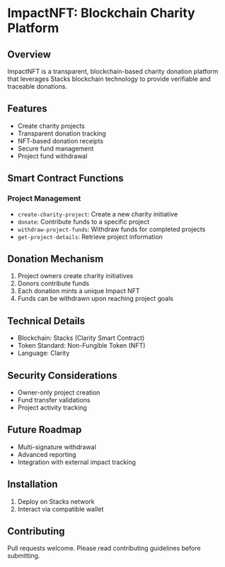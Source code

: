 # ImpactNFT: Blockchain Charity Platform

## Overview
ImpactNFT is a transparent, blockchain-based charity donation platform that leverages Stacks blockchain technology to provide verifiable and traceable donations.

## Features
- Create charity projects
- Transparent donation tracking
- NFT-based donation receipts
- Secure fund management
- Project fund withdrawal

## Smart Contract Functions

### Project Management
- `create-charity-project`: Create a new charity initiative
- `donate`: Contribute funds to a specific project
- `withdraw-project-funds`: Withdraw funds for completed projects
- `get-project-details`: Retrieve project information

## Donation Mechanism
1. Project owners create charity initiatives
2. Donors contribute funds
3. Each donation mints a unique Impact NFT
4. Funds can be withdrawn upon reaching project goals

## Technical Details
- Blockchain: Stacks (Clarity Smart Contract)
- Token Standard: Non-Fungible Token (NFT)
- Language: Clarity

## Security Considerations
- Owner-only project creation
- Fund transfer validations
- Project activity tracking

## Future Roadmap
- Multi-signature withdrawal
- Advanced reporting
- Integration with external impact tracking

## Installation
1. Deploy on Stacks network
2. Interact via compatible wallet

## Contributing
Pull requests welcome. Please read contributing guidelines before submitting.
